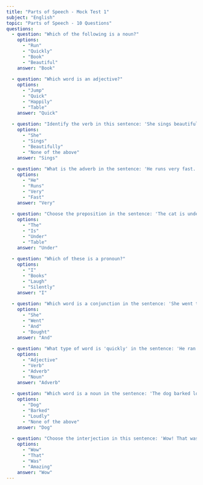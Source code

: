 ```yaml
---
title: "Parts of Speech - Mock Test 1"
subject: "English"
topic: "Parts of Speech - 10 Questions"
questions:
  - question: "Which of the following is a noun?"
    options:
      - "Run"
      - "Quickly"
      - "Book"
      - "Beautiful"
    answer: "Book"
  
  - question: "Which word is an adjective?"
    options:
      - "Jump"
      - "Quick"
      - "Happily"
      - "Table"
    answer: "Quick"
  
  - question: "Identify the verb in this sentence: 'She sings beautifully.'"
    options:
      - "She"
      - "Sings"
      - "Beautifully"
      - "None of the above"
    answer: "Sings"
  
  - question: "What is the adverb in the sentence: 'He runs very fast.'"
    options:
      - "He"
      - "Runs"
      - "Very"
      - "Fast"
    answer: "Very"
  
  - question: "Choose the preposition in the sentence: 'The cat is under the table.'"
    options:
      - "The"
      - "Is"
      - "Under"
      - "Table"
    answer: "Under"
  
  - question: "Which of these is a pronoun?"
    options:
      - "I"
      - "Books"
      - "Laugh"
      - "Silently"
    answer: "I"
  
  - question: "Which word is a conjunction in the sentence: 'She went to the store and bought some milk.'"
    options:
      - "She"
      - "Went"
      - "And"
      - "Bought"
    answer: "And"
  
  - question: "What type of word is 'quickly' in the sentence: 'He ran quickly.'"
    options:
      - "Adjective"
      - "Verb"
      - "Adverb"
      - "Noun"
    answer: "Adverb"
  
  - question: "Which word is a noun in the sentence: 'The dog barked loudly.'"
    options:
      - "Dog"
      - "Barked"
      - "Loudly"
      - "None of the above"
    answer: "Dog"
  
  - question: "Choose the interjection in this sentence: 'Wow! That was amazing.'"
    options:
      - "Wow"
      - "That"
      - "Was"
      - "Amazing"
    answer: "Wow"
---
```

